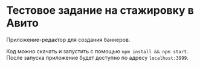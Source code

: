 # Тестовое задание на стажировку в Авито

Приложение-редактор для создания баннеров.

Код можно скачать и запустить с помощью `npm install && npm start`. После запуска приложение будет доступно по адресу `localhost:3999`.
